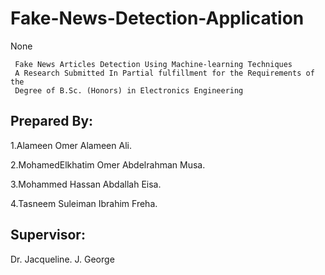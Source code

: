 # Fake-News-Detection-Application
None
```
 Fake News Articles Detection Using Machine-learning Techniques
 A Research Submitted In Partial fulfillment for the Requirements of the
 Degree of B.Sc. (Honors) in Electronics Engineering
```
## Prepared By:            
1.Alameen Omer Alameen Ali.

2.MohamedElkhatim Omer Abdelrahman Musa.

3.Mohammed Hassan Abdallah Eisa.

4.Tasneem Suleiman Ibrahim Freha.



## Supervisor:
 Dr. Jacqueline. J. George
